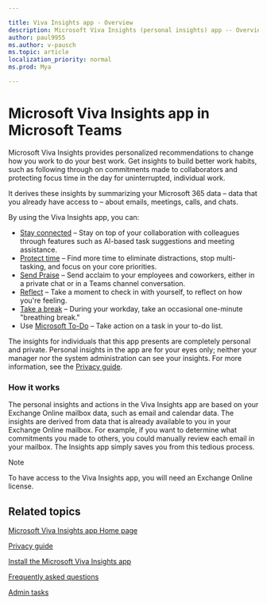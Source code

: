 ```yaml
---

title: Viva Insights app - Overview
description: Microsoft Viva Insights (personal insights) app -- Overview 
author: paul9955
ms.author: v-pausch
ms.topic: article
localization_priority: normal 
ms.prod: Mya

---
```


# Microsoft Viva Insights app in Microsoft Teams 

Microsoft Viva Insights provides personalized recommendations to change how you work to do your best work. Get insights to build better work habits, such as following through on commitments made to collaborators and protecting focus time in the day for uninterrupted, individual work.

It derives these insights by summarizing your Microsoft 365 data &ndash; data that you already have access to &ndash; about emails, meetings, calls, and chats. 

By using the Viva Insights app, you can: 

 * [Stay connected](teams-app-use-insights.md#stay-connected) &ndash; Stay on top of your collaboration with colleagues through features such as AI-based task suggestions and meeting assistance. 
 * [Protect time](teams-app-use-insights.md#protect-time) &ndash; Find more time to eliminate distractions, stop multi-tasking, and focus on your core priorities. 
 * [Send Praise](viva-insights-praise.md) &ndash; Send acclaim to your employees and coworkers, either in a private chat or in a Teams channel conversation. 
 * [Reflect](viva-insights-reflect.md) &ndash; Take a moment to check in with yourself, to reflect on how you're feeling. 
 * [Take a break](viva-insights-home.md#take-a-break) &ndash; During your workday, take an occasional one-minute "breathing break."  
 * Use [Microsoft To-Do](viva-insights-home.md#microsoft-to-do) &ndash; Take action on a task in your to-do list. 

The insights for individuals that this app presents are completely personal and private. Personal insights in the app are for your eyes only; neither your manager nor the system administration can see your insights. For more information, see the [Privacy guide](teams-app-privacy.md). 

### How it works 

The personal insights and actions in the Viva Insights app are based on your Exchange Online mailbox data, such as email and calendar data. The insights are derived from data that is already available to you in your Exchange Online mailbox. For example, if you want to determine what commitments you made to others, you could manually review each email in your mailbox. The Insights app simply saves you from this tedious process. 

<!-- VERIFY THAT THE FOLLOWING NOTE STILL APPLIES -->

> [!Note] 
> To have access to the Viva Insights app, you will need an Exchange Online license. 

## Related topics

[Microsoft Viva Insights app Home page](viva-insights-home.md)

[Privacy guide](teams-app-privacy.md)

[Install the Microsoft Viva Insights app](teams-app-install.md)

[Frequently asked questions](teams-app-faq.md)

[Admin tasks](teams-app-admin-tasks.md)